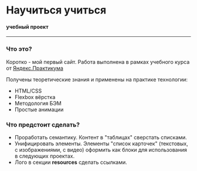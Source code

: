 # Научиться учиться
#### учебный проект
------
### Что это?

Коротко - мой первый сайт.
Работа выполнена в рамках учебного курса от [Яндекс.Практикума](https://praktikum.yandex.ru)

Получены теоретические знания и применены на практике технологии:

* HTML/CSS
* Flexbox вёрстка
* Методология БЭМ
* Простые анимации

### Что предстоит сделать?

* Проработать семантику. Контент в "таблицах" сверстать списками.
* Унифицировать элементы. Элементы "список карточек" (текстовых, с изображениями, с видео) оформить как блоки для использования в следующих проектах.
* Лого в секции **resources** сделать ссылками.
